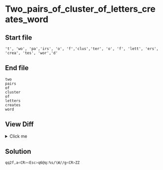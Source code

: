 # Two_pairs_of_cluster_of_letters_creates_word
## Start file
```
't', 'wo', 'pa','irs', 'o', 'f','clus','ter', 'o', 'f', 'lett', 'ers', 'crea', 'tes', 'wor','d'
```
## End file
```
two
pairs
of
cluster
of
letters
creates
word
```
## View Diff
<details><summary>Click me</summary>

```
1c1,8
< 't', 'wo', 'pa','irs', 'o', 'f','clus','ter', 'o', 'f', 'lett', 'ers', 'crea', 'tes', 'wor','d'
---
> two
> pairs
> of
> cluster
> of
> letters
> creates
> word
```
</details>

## Solution
```sh
qq2f,a<CR><Esc>q6@q:%s/\W//g<CR>ZZ
```
